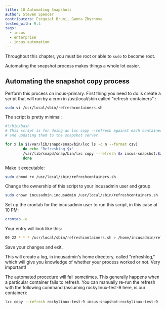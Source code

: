```yaml
---
title: 10 Automating Snapshots
author: Steven Spencer
contributors: Ezequiel Bruni, Ganna Zhyrnova
tested_with: 9.4
tags:
  - incus
  - enterprise
  - incus automation
---
```


Throughout this chapter, you must be root or able to `sudo` to become root.

Automating the snapshot process makes things a whole lot easier.

## Automating the snapshot copy process

Perform this process on incus-primary. First thing you need to do is create a script that will run by a cron in /usr/local/sbin called "refresh-containers" :

```bash
sudo vi /usr/local/sbin/refreshcontainers.sh
```

The script is pretty minimal:

```bash
#!/bin/bash
# This script is for doing an lxc copy --refresh against each container, copying
# and updating them to the snapshot server.

for x in $(/var/lib/snapd/snap/bin/lxc ls -c n --format csv)
        do echo "Refreshing $x"
        /var/lib/snapd/snap/bin/lxc copy --refresh $x incus-snapshot:$x
        done

```

 Make it executable:

```bash
sudo chmod +x /usr/local/sbin/refreshcontainers.sh
```

Change the ownership of this script to your incusadmin user and group:

```bash
sudo chown incusadmin.incusadmin /usr/local/sbin/refreshcontainers.sh
```

Set up the crontab for the incusadmin user to run this script, in this case at 10 PM:

```bash
crontab -e
```

Your entry will look like this:

```bash
00 22 * * * /usr/local/sbin/refreshcontainers.sh > /home/incusadmin/refreshlog 2>&1
```

Save your changes and exit.

This will create a log, in incusadmin's home directory, called "refreshlog," which will give you knowledge of whether your process worked or not. Very important!

The automated procedure will fail sometimes. This generally happens when a particular container fails to refresh. You can manually re-run the refresh with the following command (assuming rockylinux-test-9 here, is our container):

```bash
lxc copy --refresh rockylinux-test-9 incus-snapshot:rockylinux-test-9
```
